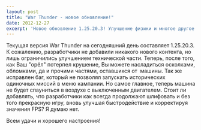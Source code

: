 ```yaml
---
layout: post
title: "War Thunder - новое обновление!"
date: 2012-12-27
excerpt: 'Новое обновление 1.25.20.3! Улучшение физики и многое другое!'
---
```


Текущая версия War Thunder на сегодняшний день составляет 1.25.20.3. К сожалению, разработчики не добавили никакого нового контента, но лишь ограничились улучшением технической части. Теперь, после того, как Ваш "орёл" потерпел крушение, Вы можете насладиться осколками, обломками, да и прочими частями, оставшихся от  машины. Так же исправлен баг, который не позволял запускать исторических одиночных миссий в меню кампании. Но самое главное, теперь машина не будет спауниться в воздухе с выключенным двигателем. Стоит ли добавлять, что разработчики как всегда продолжают шлифовать и без того прекрасную игру, вновь улучшая быстродействие и корректируя значения FPS? Я думаю нет.

Всем удачи и хорошего настроения!